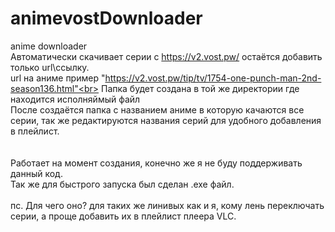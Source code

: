 
# animevostDownloader<br>  
anime downloader<br>
Автоматически скачивает серии с https://v2.vost.pw/ остаётся добавить только url\ссылку. <br>
url на аниме пример "https://v2.vost.pw/tip/tv/1754-one-punch-man-2nd-season136.html"<br>
Папка будет создана в той же директории где находится исполняймый файл<br>
После создаётся папка с названием аниме в которую качаются все серии, так же редактируются названия серий для удобного добавления в плейлист. <br>
<br>
<br>
Работает на момент создания, конечно же я не буду поддерживать данный код.<br>
Так же для быстрого запуска был сделан .exe файл.<br>
<br>
пс. Для чего оно? для таких же линивых как и я, кому лень переключать серии, а проще добавить их в плейлист плеера VLC. <br>
